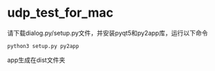 # udp_test_for_mac
请下载dialog.py/setup.py文件，并安装pyqt5和py2app库，运行以下命令
```
python3 setup.py py2app
```
app生成在dist文件夹
